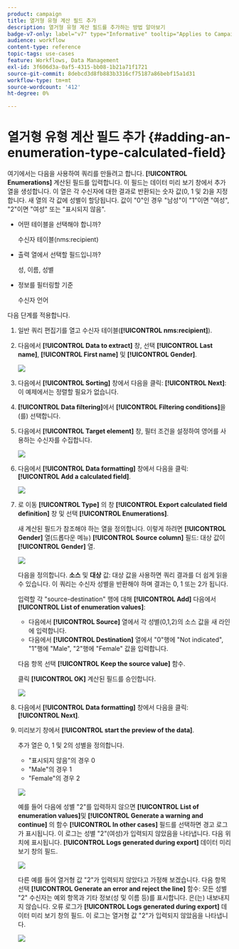 ```yaml
---
product: campaign
title: 열거형 유형 계산 필드 추가
description: 열거형 유형 계산 필드를 추가하는 방법 알아보기
badge-v7-only: label="v7" type="Informative" tooltip="Applies to Campaign Classic v7 only"
audience: workflow
content-type: reference
topic-tags: use-cases
feature: Workflows, Data Management
exl-id: 3f606d3a-0af5-4315-bb08-1b21a71f1721
source-git-commit: 8debcd3d8fb883b3316cf75187a86bebf15a1d31
workflow-type: tm+mt
source-wordcount: '412'
ht-degree: 0%

---
```


# 열거형 유형 계산 필드 추가 {#adding-an-enumeration-type-calculated-field}



여기에서는 다음을 사용하여 쿼리를 만들려고 합니다. **[!UICONTROL Enumerations]** 계산된 필드를 입력합니다. 이 필드는 데이터 미리 보기 창에서 추가 열을 생성합니다. 이 열은 각 수신자에 대한 결과로 반환되는 숫자 값(0, 1 및 2)을 지정합니다. 새 열의 각 값에 성별이 할당됩니다. 값이 &quot;0&quot;인 경우 &quot;남성&quot;이 &quot;1&quot;이면 &quot;여성&quot;, &quot;2&quot;이면 &quot;여성&quot; 또는 &quot;표시되지 않음&quot;.

* 어떤 테이블을 선택해야 합니까?

   수신자 테이블(nms:recipient)

* 출력 열에서 선택할 필드입니까?

   성, 이름, 성별

* 정보를 필터링할 기준

   수신자 언어

다음 단계를 적용합니다.

1. 일반 쿼리 편집기를 열고 수신자 테이블(**[!UICONTROL nms:recipient]**).
1. 다음에서 **[!UICONTROL Data to extract]** 창, 선택 **[!UICONTROL Last name]**, **[!UICONTROL First name]** 및 **[!UICONTROL Gender]**.

   ![](assets/query_editor_nveau_73.png)

1. 다음에서 **[!UICONTROL Sorting]** 창에서 다음을 클릭: **[!UICONTROL Next]**: 이 예제에서는 정렬할 필요가 없습니다.
1. **[!UICONTROL Data filtering]**&#x200B;에서 **[!UICONTROL Filtering conditions]**&#x200B;을(를) 선택합니다.
1. 다음에서 **[!UICONTROL Target element]** 창, 필터 조건을 설정하여 영어를 사용하는 수신자를 수집합니다.

   ![](assets/query_editor_nveau_74.png)

1. 다음에서 **[!UICONTROL Data formatting]** 창에서 다음을 클릭: **[!UICONTROL Add a calculated field]**.

   ![](assets/query_editor_nveau_75.png)

1. 로 이동 **[!UICONTROL Type]** 의 창 **[!UICONTROL Export calculated field definition]** 창 및 선택 **[!UICONTROL Enumerations]**.

   새 계산된 필드가 참조해야 하는 열을 정의합니다. 이렇게 하려면 **[!UICONTROL Gender]** 열(드롭다운 메뉴) **[!UICONTROL Source column]** 필드: 대상 값이 **[!UICONTROL Gender]** 열.

   ![](assets/query_editor_nveau_76.png)

   다음을 정의합니다. **소스** 및 **대상** 값: 대상 값을 사용하면 쿼리 결과를 더 쉽게 읽을 수 있습니다. 이 쿼리는 수신자 성별을 반환해야 하며 결과는 0, 1 또는 2가 됩니다.

   입력할 각 &quot;source-destination&quot; 행에 대해 **[!UICONTROL Add]** 다음에서 **[!UICONTROL List of enumeration values]**:

   * 다음에서 **[!UICONTROL Source]** 열에서 각 성별(0,1,2)의 소스 값을 새 라인에 입력합니다.
   * 다음에서 **[!UICONTROL Destination]** 열에서 &quot;0&quot;행에 &quot;Not indicated&quot;, &quot;1&quot;행에 &quot;Male&quot;, &quot;2&quot;행에 &quot;Female&quot; 값을 입력합니다.

   다음 항목 선택 **[!UICONTROL Keep the source value]** 함수.

   클릭 **[!UICONTROL OK]** 계산된 필드를 승인합니다.

   ![](assets/query_editor_nveau_77.png)

1. 다음에서 **[!UICONTROL Data formatting]** 창에서 다음을 클릭: **[!UICONTROL Next]**.
1. 미리보기 창에서 **[!UICONTROL start the preview of the data]**.

   추가 열은 0, 1 및 2의 성별을 정의합니다.

   * &quot;표시되지 않음&quot;의 경우 0
   * &quot;Male&quot;의 경우 1
   * &quot;Female&quot;의 경우 2

   ![](assets/query_editor_nveau_78.png)

   예를 들어 다음에 성별 &quot;2&quot;를 입력하지 않으면 **[!UICONTROL List of enumeration values]**&#x200B;및 **[!UICONTROL Generate a warning and continue]** 의 함수 **[!UICONTROL In other cases]** 필드를 선택하면 경고 로그가 표시됩니다. 이 로그는 성별 &quot;2&quot;(여성)가 입력되지 않았음을 나타냅니다. 다음 위치에 표시됩니다. **[!UICONTROL Logs generated during export]** 데이터 미리 보기 창의 필드.

   ![](assets/query_editor_nveau_79.png)

   다른 예를 들어 열거형 값 &quot;2&quot;가 입력되지 않았다고 가정해 보겠습니다. 다음 항목 선택 **[!UICONTROL Generate an error and reject the line]** 함수: 모든 성별 &quot;2&quot; 수신자는 예외 항목과 기타 정보(성 및 이름 등)를 표시합니다. 은(는) 내보내지지 않습니다. 오류 로그가 **[!UICONTROL Logs generated during export]** 데이터 미리 보기 창의 필드. 이 로그는 열거형 값 &quot;2&quot;가 입력되지 않았음을 나타냅니다.

   ![](assets/query_editor_nveau_80.png)
